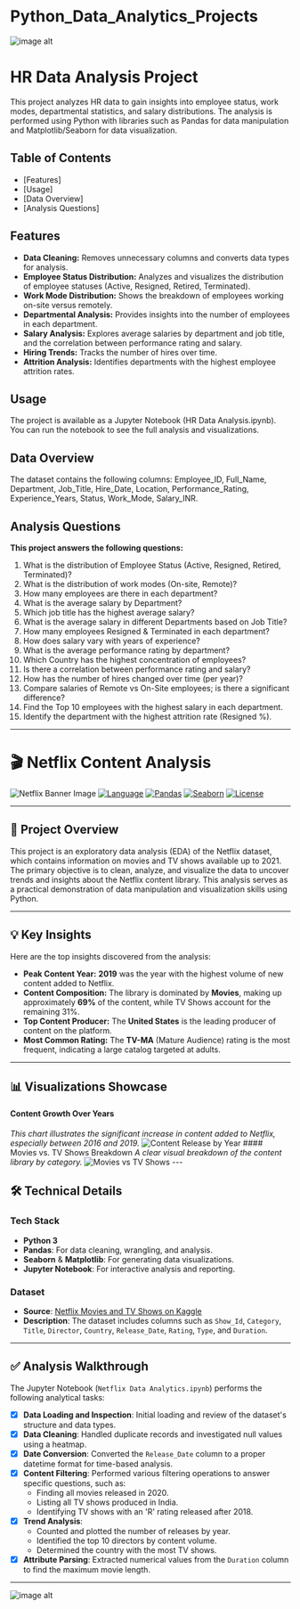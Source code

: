 # Python_Data_Analytics_Projects
![image alt](https://github.com/hussain-data/Python_Data_Analytics_Projects/blob/01b9876623dec5f093d6edf9fbba5b065d758ab8/HR-Analytics.webp)
# HR Data Analysis Project
This project analyzes HR data to gain insights into employee status, work modes, departmental statistics, and salary distributions. The analysis is performed using Python with libraries such as Pandas for data manipulation and Matplotlib/Seaborn for data visualization.

## Table of Contents
- [Features]
- [Usage]
- [Data Overview]
- [Analysis Questions]

## Features
- **Data Cleaning:** Removes unnecessary columns and converts data types for analysis.
- **Employee Status Distribution:** Analyzes and visualizes the distribution of employee statuses (Active, Resigned, Retired, Terminated).
- **Work Mode Distribution:** Shows the breakdown of employees working on-site versus remotely.
- **Departmental Analysis:** Provides insights into the number of employees in each department.
- **Salary Analysis:** Explores average salaries by department and job title, and the correlation between performance rating and salary.
- **Hiring Trends:** Tracks the number of hires over time.
- **Attrition Analysis:** Identifies departments with the highest employee attrition rates.
    
 ## Usage
The project is available as a Jupyter Notebook (HR Data Analysis.ipynb). You can run the notebook to see the full analysis and visualizations.
 ## Data Overview
The dataset contains the following columns:
Employee_ID, Full_Name, Department, Job_Title, Hire_Date, Location, 
Performance_Rating, Experience_Years, Status, Work_Mode, Salary_INR.

## Analysis Questions
 **This project answers the following questions:**
1. What is the distribution of Employee Status (Active, Resigned, Retired, Terminated)?
2. What is the distribution of work modes (On-site, Remote)?
3. How many employees are there in each department?
4. What is the average salary by Department?
5. Which job title has the highest average salary?
6. What is the average salary in different Departments based on Job Title?
7. How many employees Resigned & Terminated in each department?
8. How does salary vary with years of experience?
9. What is the average performance rating by department?
10. Which Country has the highest concentration of employees?
11. Is there a correlation between performance rating and salary?
12. How has the number of hires changed over time (per year)?
13. Compare salaries of Remote vs On-Site employees; is there a significant difference?
14. Find the Top 10 employees with the highest salary in each department.
15. Identify the department with the highest attrition rate (Resigned %).
---
# 🎬 Netflix Content Analysis

![Netflix Banner Image](https://github.com/hussain-data/Python_Data_Analytics_Projects/blob/e39ead79f3c308735b385d1ff0f60dea5d2831f5/hussain-data.png) [![Language](https://img.shields.io/badge/Language-Python_3-blue.svg)](https://www.python.org/)
[![Pandas](https://img.shields.io/badge/Library-Pandas-red.svg)](https://pandas.pydata.org/)
[![Seaborn](https://img.shields.io/badge/Library-Seaborn-purple.svg)](https://seaborn.pydata.org/)
[![License](https://img.shields.io/badge/License-MIT-green.svg)](https://opensource.org/licenses/MIT)

---

## 📌 Project Overview

This project is an exploratory data analysis (EDA) of the Netflix dataset, which contains information on movies and TV shows available up to 2021. The primary objective is to clean, analyze, and visualize the data to uncover trends and insights about the Netflix content library. This analysis serves as a practical demonstration of data manipulation and visualization skills using Python.

---

## 💡 Key Insights
Here are the top insights discovered from the analysis:

-   **Peak Content Year:** **2019** was the year with the highest volume of new content added to Netflix.
-   **Content Composition:** The library is dominated by **Movies**, making up approximately **69%** of the content, while TV Shows account for the remaining 31%.
-   **Top Content Producer:** The **United States** is the leading producer of content on the platform.
-   **Most Common Rating:** The **TV-MA** (Mature Audience) rating is the most frequent, indicating a large catalog targeted at adults.

---
## 📊 Visualizations Showcase

#### Content Growth Over Years
*This chart illustrates the significant increase in content added to Netflix, especially between 2016 and 2019.*
![Content Release by Year](path/to/your/year_chart.png) #### Movies vs. TV Shows Breakdown
*A clear visual breakdown of the content library by category.*
![Movies vs TV Shows](path/to/your/category_chart.png) ---

## 🛠️ Technical Details

### Tech Stack
-   **Python 3**
-   **Pandas**: For data cleaning, wrangling, and analysis.
-   **Seaborn** & **Matplotlib**: For generating data visualizations.
-   **Jupyter Notebook**: For interactive analysis and reporting.

### Dataset
-   **Source**: [Netflix Movies and TV Shows on Kaggle](https://www.kaggle.com/datasets/shivamb/netflix-shows)
-   **Description**: The dataset includes columns such as `Show_Id`, `Category`, `Title`, `Director`, `Country`, `Release_Date`, `Rating`, `Type`, and `Duration`.

---
## ✅ Analysis Walkthrough

The Jupyter Notebook (`Netflix Data Analytics.ipynb`) performs the following analytical tasks:

-   [x] **Data Loading and Inspection**: Initial loading and review of the dataset's structure and data types.
-   [x] **Data Cleaning**: Handled duplicate records and investigated null values using a heatmap.
-   [x] **Date Conversion**: Converted the `Release_Date` column to a proper datetime format for time-based analysis.
-   [x] **Content Filtering**: Performed various filtering operations to answer specific questions, such as:
    -   Finding all movies released in 2020.
    -   Listing all TV shows produced in India.
    -   Identifying TV shows with an 'R' rating released after 2018.
-   [x] **Trend Analysis**:
    -   Counted and plotted the number of releases by year.
    -   Identified the top 10 directors by content volume.
    -   Determined the country with the most TV shows.
-   [x] **Attribute Parsing**: Extracted numerical values from the `Duration` column to find the maximum movie length.

---
![image alt](https://github.com/hussain-data/Python_Data_Analytics_Projects/blob/1fb042d6fbe9bc56866f8e472ca01d3fb240f9fa/weather_image.png)
